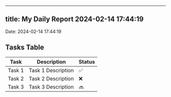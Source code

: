 
---
title: My Daily Report 2024-02-14 17:44:19
---

Date: 2024-02-14 17:44:19

## Tasks Table

| Task | Description | Status |
|------|-------------|--------|
| Task 1 | Task 1 Description | ✅ |
| Task 2 | Task 2 Description | ❌ |
| Task 3 | Task 3 Description | 🔜 |

